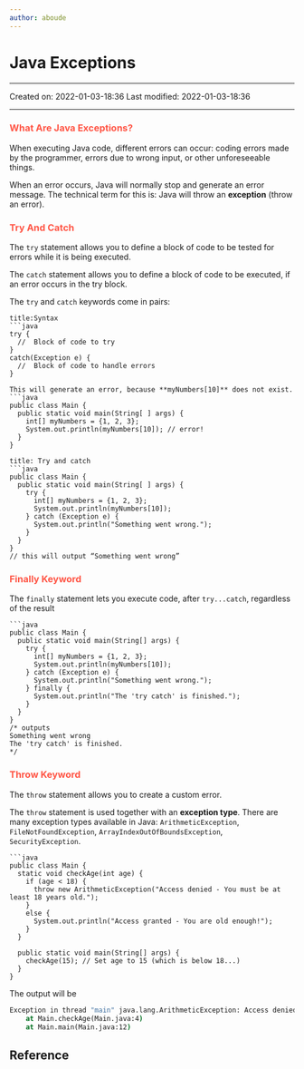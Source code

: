 ```yaml
---
author: aboude
---
```

# Java Exceptions
___

Created on: 2022-01-03-18:36
Last modified: 2022-01-03-18:36

___

### <span style="color: #ff5545;text-transform: capitalize;">what are java exceptions?</span>
When executing Java code, different errors can occur: coding errors made by the programmer, errors due to wrong input, or other unforeseeable things.

When an error occurs, Java will normally stop and generate an error message. The technical term for this is: Java will throw an **exception** (throw an error).

### <span style="color: #ff5545;text-transform: capitalize;">try and catch</span>
The `try` statement allows you to define a block of code to be tested for errors while it is being executed.

The `catch` statement allows you to define a block of code to be executed, if an error occurs in the try block.

The `try` and `catch` keywords come in pairs:

```ad-example
title:Syntax
```java
try {
  //  Block of code to try
}
catch(Exception e) {
  //  Block of code to handle errors
}
```

```ad-error
This will generate an error, because **myNumbers[10]** does not exist.
```java
public class Main {
  public static void main(String[ ] args) {
    int[] myNumbers = {1, 2, 3};
    System.out.println(myNumbers[10]); // error!
  }
}
```
```ad-Do
title: Try and catch
```java
public class Main {
  public static void main(String[ ] args) {
    try {
      int[] myNumbers = {1, 2, 3};
      System.out.println(myNumbers[10]);
    } catch (Exception e) {
      System.out.println("Something went wrong.");
    }
  }
}
// this will output “Something went wrong”
```

### <span style="color: #ff5545;text-transform: capitalize;">Finally keyword</span> 
The `finally` statement lets you execute code, after `try...catch`, regardless of the result
```ad-example
```java
public class Main {
  public static void main(String[] args) {
    try {
      int[] myNumbers = {1, 2, 3};
      System.out.println(myNumbers[10]);
    } catch (Exception e) {
      System.out.println("Something went wrong.");
    } finally {
      System.out.println("The 'try catch' is finished.");
    }
  }
}
/* outputs 
Something went wrong
The 'try catch' is finished.
*/
```

### <span style="color: #ff5545;text-transform: capitalize;">Throw keyword</span>
The `throw` statement allows you to create a custom error.

The `throw` statement is used together with an **exception type**. There are many exception types available in Java: `ArithmeticException`, `FileNotFoundException`, `ArrayIndexOutOfBoundsException`, `SecurityException`.
```ad-example
```java
public class Main {
  static void checkAge(int age) {
    if (age < 18) {
      throw new ArithmeticException("Access denied - You must be at least 18 years old.");
    }
    else {
      System.out.println("Access granted - You are old enough!");
    }
  }

  public static void main(String[] args) {
    checkAge(15); // Set age to 15 (which is below 18...)
  }
}
```
The output will be
```cmd
Exception in thread "main" java.lang.ArithmeticException: Access denied - You must be at least 18 years old.  
	at Main.checkAge(Main.java:4)  
	at Main.main(Main.java:12)
```


## Reference